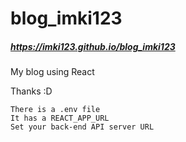 # blog_imki123  
##### https://imki123.github.io/blog_imki123
My blog using React  

Thanks :D

```There is a .env file```    
```It has a REACT_APP_URL```  
```Set your back-end API server URL```

